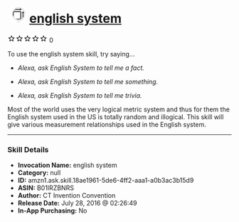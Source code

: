 # &nbsp;<img src="skill_icon" alt="english system icon" width="36"> [english system](http://alexa.amazon.com/#skills/amzn1.ask.skill.18ae1961-5de6-4ff2-aaa1-a0b3ac3b15d9)
![0 stars](../../images/ic_star_border_black_18dp_1x.png)![0 stars](../../images/ic_star_border_black_18dp_1x.png)![0 stars](../../images/ic_star_border_black_18dp_1x.png)![0 stars](../../images/ic_star_border_black_18dp_1x.png)![0 stars](../../images/ic_star_border_black_18dp_1x.png) 0

To use the english system skill, try saying...

* *Alexa, ask English System to tell me a fact.*

* *Alexa, ask English System to tell me something.*

* *Alexa, ask English System to tell me trivia.*

Most of the world uses the very logical metric system and thus for them the English system used in the US is totally random and illogical. This skill will give various measurement relationships used in the English system.

***

### Skill Details

* **Invocation Name:** english system
* **Category:** null
* **ID:** amzn1.ask.skill.18ae1961-5de6-4ff2-aaa1-a0b3ac3b15d9
* **ASIN:** B01IRZBNRS
* **Author:** CT Invention Convention
* **Release Date:** July 28, 2016 @ 02:26:49
* **In-App Purchasing:** No
